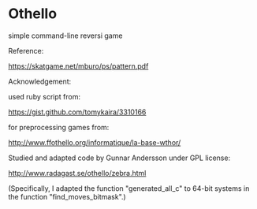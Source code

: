 # Othello

simple command-line reversi game




Reference:

https://skatgame.net/mburo/ps/pattern.pdf

Acknowledgement:

used ruby script from:

https://gist.github.com/tomykaira/3310166

for preprocessing games from:

http://www.ffothello.org/informatique/la-base-wthor/

Studied and adapted code by Gunnar Andersson under GPL license:

http://www.radagast.se/othello/zebra.html

(Specifically, I adapted the function "generated_all_c" to 64-bit systems in the function "find_moves_bitmask".)